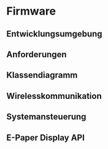 # Firmware

## Entwicklungsumgebung

## Anforderungen

## Klassendiagramm

## Wirelesskommunikation

## Systemansteuerung

## E-Paper Display API